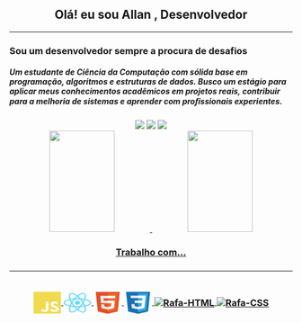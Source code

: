 
 <h2 align= center>Olá! eu sou Allan , Desenvolvedor </h2><hr></hr>
 <div align="left"><h3>Sou um desenvolvedor sempre a procura de desafios</h3></div>
 <h5>Um estudante de Ciência da Computação com sólida base em programação, algoritmos e estruturas de dados. Busco um estágio para aplicar meus conhecimentos acadêmicos em projetos reais, contribuir para a melhoria de sistemas e aprender com proﬁssionais experientes.</h5>
 <div align="center">
   <a href=https://www.linkedin.com/in/allan-mello-de-aguiar-227a2021a/ target="_blank"><img src="https://img.shields.io/badge/-LinkedIn-%230077B5?style=for-the-badge&logo=linkedin&logoColor=white" target="_blank"></a> 
  <a href=
https://mail.google.com/mail/u/?authuser=allanmdap.95@gmail.com target="_blank"><img src= https://img.shields.io/badge/Gmail-D14836?style=for-the-badge&logo=gmail&logoColor=white target="_blank"></a> 
  <a href=https://wa.me/5521967227074 target="_blank"><img src= https://img.shields.io/badge/WhatsApp-25D366?style=for-the-badge&logo=whatsapp&logoColor=white target="_blank"></a> 
  </div>

<div align="center " width= "100%" >
  <a href="https://github.com/Monarcah">
  <img height="180em" width="48%" src="https://github-readme-stats.vercel.app/api?username=allanMello5&show_icons=true&theme=cobalt&include_all_commits=true&count_private=true"/>
   <img height="180em" width="48%" src="https://github-readme-stats.vercel.app/api/top-langs/?username=allanMello5&layout=compact&theme=cobalt"/>
</div>
<h3 align="center">Trabalho  com...<h3>
   <hr></hr>
 <div style="display: inline_block "align="center"><br>
  <img align="center" alt="Rafa-Js" height="40" width="50" src="https://raw.githubusercontent.com/devicons/devicon/master/icons/javascript/javascript-plain.svg">
  <img align="center" alt="Rafa-React" height="40" width="50" src="https://raw.githubusercontent.com/devicons/devicon/master/icons/react/react-original.svg">
  <img align="center" alt="Rafa-HTML" height="40" width="50" src="https://raw.githubusercontent.com/devicons/devicon/master/icons/html5/html5-original.svg">
  <img align="center" alt="Rafa-CSS" height="40" width="50" src="https://raw.githubusercontent.com/devicons/devicon/master/icons/css3/css3-original.svg">
  <img align="center" alt="Rafa-HTML" height="40" width="50"src="https://cdn.jsdelivr.net/gh/devicons/devicon/icons/mysql/mysql-plain-wordmark.svg" >
  <img align="center" alt="Rafa-CSS" height="40" width="50" src="https://cdn.jsdelivr.net/gh/devicons/devicon/icons/php/php-original.svg" >
</div>
 
 
